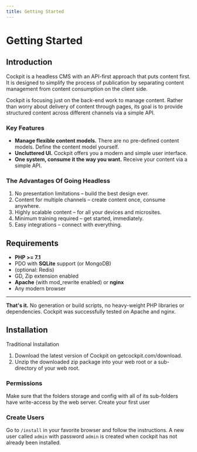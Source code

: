 ```yaml
---
title: Getting Started
---
```


# Getting Started

## Introduction

Cockpit is a headless CMS with an API-first approach that puts content first. It is designed to simplify the process of publication by separating content management from content consumption on the client side.

Cockpit is focusing just on the back-end work to manage content. Rather than worry about delivery of content through pages, its goal is to provide structured content across different channels via a simple API.

### Key Features

- **Manage flexible content models.** There are no pre-defined content models. Define the content model yourself.
- **Uncluttered UI.** Cockpit offers you a modern and simple user interface.
- **One system, consume it the way you want.** Receive your content via a simple API.

### The Advantages Of Going Headless

1. No presentation limitations – build the best design ever.
2. Content for multiple channels – create content once, consume anywhere.
3. Highly scalable content – for all your devices and microsites.
4. Minimum training required – get started, immediately.
5. Easy integrations – connect with everything.

## Requirements

- **PHP >= 7.1**
- PDO with **SQLite** support (or MongoDB)
- (optional: Redis)
- GD, Zip extension enabled
- **Apache** (with mod_rewrite enabled) or **nginx**
- Any modern browser

---

**That's it.** No generation or build scripts, no heavy-weight PHP libraries or dependencies. Cockpit was successfully tested on Apache and nginx.

## Installation

Traditional Installation

1. Download the latest version of Cockpit on getcockpit.com/download.
2. Unzip the downloaded zip package into your web root or a sub-directory of your web root.

### Permissions

Make sure that the folders storage and config with all of its sub-folders have write-access by the web server.
Create your first user

### Create Users

Go to `/install` in your favorite browser and follow the instructions. A new
user called `admin` with password `admin` is created when cockpit has not
already been installed.